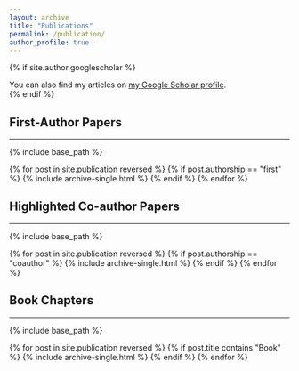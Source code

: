 ```yaml
---
layout: archive
title: "Publications"
permalink: /publication/
author_profile: true
---
```


{% if site.author.googlescholar %}
<div class="wordwrap">
  You can also find my articles on <a href="{{site.author.googlescholar}}">my Google Scholar profile</a>.
</div>
{% endif %}

## First-Author Papers
---
{% include base_path %}

{% for post in site.publication reversed %}
  {% if post.authorship == "first" %}
    {% include archive-single.html %}
  {% endif %}
{% endfor %}

## Highlighted Co-author Papers
---
{% include base_path %}

{% for post in site.publication reversed %}
  {% if post.authorship == "coauthor" %}
    {% include archive-single.html %}
  {% endif %}
{% endfor %}

## Book Chapters
---
{% include base_path %}

{% for post in site.publication reversed %}
  {% if post.title contains "Book" %}
    {% include archive-single.html %}
  {% endif %}
{% endfor %}
